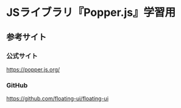 # JSライブラリ『Popper.js』学習用

## 参考サイト
### 公式サイト
https://popper.js.org/

### GitHub
https://github.com/floating-ui/floating-ui
